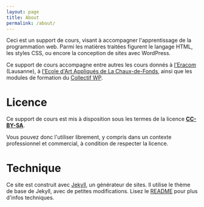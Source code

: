 ```yaml
---
layout: page
title: About
permalink: /about/
---
```


Ceci est un support de cours, visant à accompagner l'apprentissage de la programmation web. Parmi les matières traitées figurent le langage HTML, les styles CSS, ou encore la conception de sites avec WordPress.

Ce support de cours accompagne entre autres les cours donnés à [l'Eracom](http://www.eracom.ch/) (Lausanne), à [l'Ecole d'Art Appliqués de La Chaux-de-Fonds](http://www.eaa-la-chaux-de-fonds.ch/), ainsi que les modules de formation du [Collectif WP](http://collectifwp.ch).

Licence
==

Ce support de cours est mis à disposition sous les termes de la licence **[CC-BY-SA](https://creativecommons.org/licenses/by/4.0/)**.

Vous pouvez donc l'utiliser librement, y compris dans un contexte professionnel et commercial, à condition de respecter la licence.

Technique
==

Ce site est construit avec [Jekyll](http://jekyllrb.com/), un générateur de sites. Il utilise le thème de base de Jekyll, avec de petites modifications. Lisez le [README](../README.md) pour plus d'infos techniques.